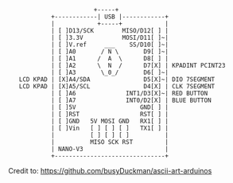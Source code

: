                             +-----+
                +------------| USB |------------+
                |            +-----+            |
                | [ ]D13/SCK        MISO/D12[ ] |
                | [ ]3.3V           MOSI/D11[ ]~|
                | [ ]V.ref     ___    SS/D10[ ]~|
                | [ ]A0       / N \       D9[ ]~| 
                | [ ]A1      /  A  \      D8[ ] | 
                | [ ]A2      \  N  /      D7[X] | KPADINT PCINT23
                | [ ]A3       \_0_/       D6[ ]~|
       LCD KPAD | [X]A4/SDA               D5[X]~| DIO 7SEGMENT
       LCD KPAD | [X]A5/SCL               D4[X] | CLK 7SEGMENT
                | [ ]A6              INT1/D3[X]~| RED BUTTON
                | [ ]A7              INT0/D2[X] | BLUE BUTTON
                | [ ]5V                  GND[ ] |     
                | [ ]RST                 RST[ ] |   
                | [ ]GND   5V MOSI GND   RX1[ ] |   
                | [ ]Vin   [ ] [ ] [ ]   TX1[ ] |   
                |          [ ] [ ] [ ]          |
                |          MISO SCK RST         |
                | NANO-V3                       |
                +-------------------------------+




Credit to: https://github.com/busyDuckman/ascii-art-arduinos